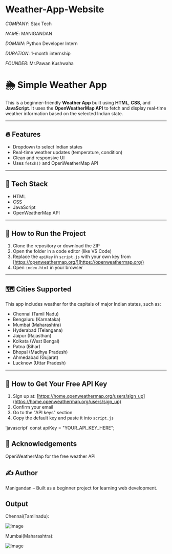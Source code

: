 # Weather-App-Website

*COMPANY*: Stax Tech

*NAME*: MANIGANDAN

*DOMAIN*: Python Developer Intern

*DURATION*: 1-month internship

*FOUNDER*: Mr.Pawan Kushwaha 

# 🌦️ Simple Weather App

This is a beginner-friendly **Weather App** built using **HTML**, **CSS**, and **JavaScript**. It uses the **OpenWeatherMap API** to fetch and display real-time weather information based on the selected Indian state.

---

## 🔥 Features

- Dropdown to select Indian states
- Real-time weather updates (temperature, condition)
- Clean and responsive UI
- Uses `fetch()` and OpenWeatherMap API

---

## 🧰 Tech Stack

- HTML
- CSS
- JavaScript
- OpenWeatherMap API

---

## 🚀 How to Run the Project

1. Clone the repository or download the ZIP  
2. Open the folder in a code editor (like VS Code)
3. Replace the `apiKey` in `script.js` with your own key from [https://openweathermap.org/](https://openweathermap.org/)
4. Open `index.html` in your browser

---

## 🗺️ Cities Supported

This app includes weather for the capitals of major Indian states, such as:

- Chennai (Tamil Nadu)
- Bengaluru (Karnataka)
- Mumbai (Maharashtra)
- Hyderabad (Telangana)
- Jaipur (Rajasthan)
- Kolkata (West Bengal)
- Patna (Bihar)
- Bhopal (Madhya Pradesh)
- Ahmedabad (Gujarat)
- Lucknow (Uttar Pradesh)

---

## 🔑 How to Get Your Free API Key

1. Sign up at: [https://home.openweathermap.org/users/sign_up](https://home.openweathermap.org/users/sign_up)
2. Confirm your email
3. Go to the "API keys" section
4. Copy the default key and paste it into `script.js`

'javascript'
const apiKey = "YOUR_API_KEY_HERE";

## 🙌 Acknowledgements

   OpenWeatherMap for the free weather API

## ✍️ Author

   Manigandan – Built as a beginner project for learning web development.

## Output

Chennai(Tamilnadu):

![Image](https://github.com/user-attachments/assets/3b3a7226-f7ad-4b15-b071-dbd9cf0b13aa)

Mumbai(Maharashtra):

![Image](https://github.com/user-attachments/assets/38104322-c810-46da-bad0-fc4fcda9529d)


